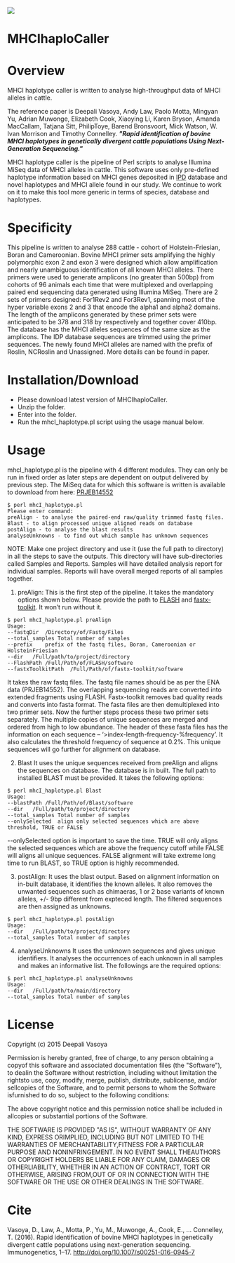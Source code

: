 [![](https://cdn.rawgit.com/kashyapchhatbar/MHCIhaploCaller/patch-1/doi_badge.svg)](http://link.springer.com/article/10.1007/s00251-016-0945-7)

# MHCIhaploCaller

# Overview

MHCI haplotype caller is written to analyse high-throughput data of MHCI alleles in cattle.

The reference paper is Deepali Vasoya, Andy Law, Paolo Motta, Mingyan Yu, Adrian Muwonge, Elizabeth Cook, Xiaoying Li, Karen Bryson, Amanda MacCallam, Tatjana Sitt, PhilipToye, Barend Bronsvoort, Mick Watson, W. Ivan Morrison and Timothy Connelley. **_"Rapid identification of bovine MHCI haplotypes in genetically divergent cattle populations Using Next-Generation Sequencing."_**

MHCI haplotype caller is the pipeline of Perl scripts to analyse Illumina MiSeq data of MHCI alleles in cattle. This software uses only pre-defined haplotype information based on MHCI genes deposited in [IPD](https://www.ebi.ac.uk/ipd/mhc/) database and novel haplotypes and MHCI allele found in our study. We continue to work on it to make this tool more generic in terms of species, database and haplotypes. 

# Specificity

This pipeline is written to analyse 288 cattle - cohort of Holstein-Friesian, Boran and Cameroonian. Bovine MHCI primer sets amplifying the highly polymorphic exon 2 and exon 3 were designed which allow amplification and nearly unambiguous identification of all known MHCI alleles. There primers were used to generate amplicons (no greater than 500bp) from cohorts of 96 animals each time that were multiplexed and overlapping paired end sequencing data generated using Illumina MiSeq. There are 2 sets of primers designed: For1Rev2 and For3Rev1, spanning most of the hyper variable exons 2 and 3 that encode the alpha1 and alpha2 domains. The length of the amplicons generated by these primer sets were anticipated to be 378 and 318 by respectively and together cover 410bp. The database has the MHCI alleles sequences of the same size as the amplicons. The IDP database sequences are trimmed using the primer sequences. The newly found MHCI alleles are named with the prefix of Roslin, NCRoslin and Unassigned. More details can be found in paper.

# Installation/Download

* Please download latest version of MHCIhaploCaller.
* Unzip the folder.
* Enter into the folder.
* Run the mhcI_haplotype.pl script using the usage manual below. 

# Usage

mhcI_haplotype.pl is the pipeline with 4 different modules. They can only be run in fixed order as later steps are dependent on output delivered by previous step. 
The MiSeq data for which this software is written is available to download from here: [PRJEB14552](http://www.ebi.ac.uk/ena/data/search?query=PRJEB14552)

```
$ perl mhcI_haplotype.pl
Please enter command:
preAlign - to analyse the paired-end raw/quality trimmed fastq files.
Blast - to align processed unique aligned reads on database
postAlign - to analyse the blast results
analyseUnknowns - to find out which sample has unknown sequences
```

NOTE: Make one project directory and use it (use the full path to directory) in all the steps to save the outputs. This directory will have sub-directories called Samples and Reports. Samples will have detailed analysis report for individual samples. Reports will have overall merged reports of all samples together.  

1. preAlign:
This is the first step of the pipeline. It takes the mandatory options shown below. Please provide the path to [FLASH](https://ccb.jhu.edu/software/FLASH/) and [fastx-toolkit]( http://hannonlab.cshl.edu/fastx_toolkit/). It won’t run without it. 

```
$ perl mhcI_haplotype.pl preAlign
Usage:
--fastqDir	/Directory/of/Fastq/Files
--total_samples	Total number of samples
--prefix	prefix of the fastq files, Boran, Cameroonian or HolsteinFriesian
--dir	/Full/path/to/project/directory
--FlashPath	/Full/Path/of/FLASH/software
--fastxToolkitPath	/Full/Path/of/fastx-toolkit/software
```

It takes the raw fastq files. The fastq file names should be as per the ENA data (PRJEB14552). The overlapping sequencing reads are converted into extended fragments using FLASH. Fastx-toolkit removes bad quality reads and converts into fasta format. The fasta files are then demultiplexed into two primer sets. Now the further steps process these two primer sets separately. The multiple copies of unique sequences are merged and ordered from high to low abundance. The header of these fasta files has the information on each sequence – ‘>index-length-frequency-%frequency’. It also calculates the threshold frequency of sequence at 0.2%. This unique sequences will go further for alignment on database. 

2. Blast
It uses the unique sequences received from preAlign and aligns the sequences on database. The database is in built. The full path to installed BLAST must be provided. It takes the following options:

```
$ perl mhcI_haplotype.pl Blast
Usage:
--blastPath	/Full/Path/of/Blast/software
--dir	/Full/path/to/project/directory
--total_samples	Total number of samples
--onlySelected	align only selected sequences which are above threshold, TRUE or FALSE
```

--onlySelected option is important to save the time. TRUE will only aligns the selected sequences which are above the frequency cutoff while FALSE will aligns all unique sequences. FALSE alignment will take extreme long time to run BLAST, so TRUE option is highly recommended.  

3. postAlign:
It uses the blast output. Based on alignment information on in-built database, it identifies the known alleles. It also removes the unwanted sequences such as chimaeras, 1 or 2 base variants of known alleles, +/- 9bp different from expteced length. The filtered sequences are then assigned as unknowns.

```
$ perl mhcI_haplotype.pl postAlign
Usage:
--dir	/Full/path/to/project/directory
--total_samples	Total number of samples
```

4. analyseUnknowns
It uses the unknown sequences and gives unique identifiers. It analyses the occurrences of each unknown in all samples and makes an informative list. The followings are the required options:

```
$ perl mhcI_haplotype.pl analyseUnknowns
Usage:
--dir	/Full/path/to/main/directory
--total_samples	Total number of samples
```

# License
Copyright (c) 2015 Deepali Vasoya

Permission is hereby granted, free of charge, to any person obtaining a copyof this software and associated documentation files (the "Software"), to dealin the Software without restriction, including without limitation the rightsto use, copy, modify, merge, publish, distribute, sublicense, and/or sellcopies of the Software, and to permit persons to whom the Software isfurnished to do so, subject to the following conditions:

The above copyright notice and this permission notice shall be included in allcopies or substantial portions of the Software.

THE SOFTWARE IS PROVIDED "AS IS", WITHOUT WARRANTY OF ANY KIND, EXPRESS ORIMPLIED, INCLUDING BUT NOT LIMITED TO THE WARRANTIES OF MERCHANTABILITY,FITNESS FOR A PARTICULAR PURPOSE AND NONINFRINGEMENT. IN NO EVENT SHALL THEAUTHORS OR COPYRIGHT HOLDERS BE LIABLE FOR ANY CLAIM, DAMAGES OR OTHERLIABILITY, WHETHER IN AN ACTION OF CONTRACT, TORT OR OTHERWISE, ARISING FROM,OUT OF OR IN CONNECTION WITH THE SOFTWARE OR THE USE OR OTHER DEALINGS IN THE SOFTWARE.

# Cite
Vasoya, D., Law, A., Motta, P., Yu, M., Muwonge, A., Cook, E., … Connelley, T. (2016). Rapid identification of bovine MHCI haplotypes in genetically divergent cattle populations using next-generation sequencing. Immunogenetics, 1–17. http://doi.org/10.1007/s00251-016-0945-7
